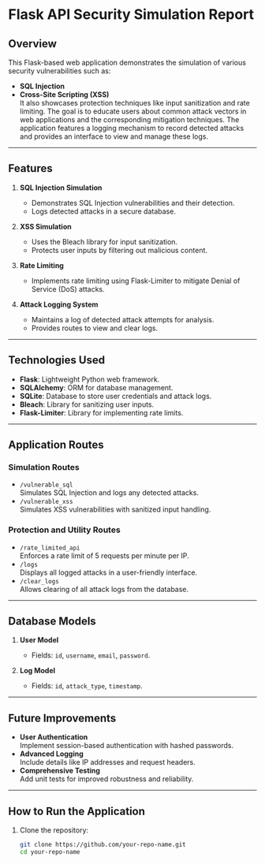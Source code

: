 # Flask API Security Simulation Report

## Overview
This Flask-based web application demonstrates the simulation of various security vulnerabilities such as:
- **SQL Injection**
- **Cross-Site Scripting (XSS)**  
It also showcases protection techniques like input sanitization and rate limiting. The goal is to educate users about common attack vectors in web applications and the corresponding mitigation techniques. The application features a logging mechanism to record detected attacks and provides an interface to view and manage these logs.

---

## Features
1. **SQL Injection Simulation**  
   - Demonstrates SQL Injection vulnerabilities and their detection.  
   - Logs detected attacks in a secure database.

2. **XSS Simulation**  
   - Uses the Bleach library for input sanitization.  
   - Protects user inputs by filtering out malicious content.

3. **Rate Limiting**  
   - Implements rate limiting using Flask-Limiter to mitigate Denial of Service (DoS) attacks.

4. **Attack Logging System**  
   - Maintains a log of detected attack attempts for analysis.  
   - Provides routes to view and clear logs.

---

## Technologies Used
- **Flask**: Lightweight Python web framework.
- **SQLAlchemy**: ORM for database management.
- **SQLite**: Database to store user credentials and attack logs.
- **Bleach**: Library for sanitizing user inputs.
- **Flask-Limiter**: Library for implementing rate limits.

---

## Application Routes
### Simulation Routes
- `/vulnerable_sql`  
  Simulates SQL Injection and logs any detected attacks.  
- `/vulnerable_xss`  
  Simulates XSS vulnerabilities with sanitized input handling.

### Protection and Utility Routes
- `/rate_limited_api`  
  Enforces a rate limit of 5 requests per minute per IP.  
- `/logs`  
  Displays all logged attacks in a user-friendly interface.  
- `/clear_logs`  
  Allows clearing of all attack logs from the database.

---

## Database Models
1. **User Model**  
   - Fields: `id`, `username`, `email`, `password`.

2. **Log Model**  
   - Fields: `id`, `attack_type`, `timestamp`.

---

## Future Improvements
- **User Authentication**  
  Implement session-based authentication with hashed passwords.  
- **Advanced Logging**  
  Include details like IP addresses and request headers.  
- **Comprehensive Testing**  
  Add unit tests for improved robustness and reliability.

---

## How to Run the Application
1. Clone the repository:
   ```bash
   git clone https://github.com/your-repo-name.git
   cd your-repo-name
